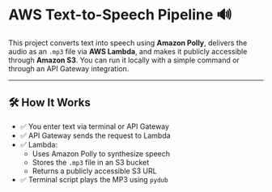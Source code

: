 # AWS Text-to-Speech Pipeline 🔊

This project converts text into speech using **Amazon Polly**, delivers the audio as an `.mp3` file via **AWS Lambda**, and makes it publicly accessible through **Amazon S3**. You can run it locally with a simple command or through an API Gateway integration.

---

## 🛠️ How It Works

- ✅ You enter text via terminal or API Gateway
- ✅ API Gateway sends the request to Lambda
- ✅ Lambda:
  - Uses Amazon Polly to synthesize speech
  - Stores the `.mp3` file in an S3 bucket
  - Returns a publicly accessible S3 URL
- ✅ Terminal script plays the MP3 using `pydub`






